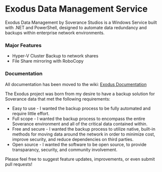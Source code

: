 # Exodus Data Management Service

Exodus Data Management by Soverance Studios is a Windows Service built with .NET and PowerShell, designed to automate data redundancy and backups within enterprise network environments.

### Major Features

* Hyper-V Cluster Backup to network shares
* File Share mirroring with RoboCopy

### Documentation

All documentation has been moved to the wiki:  [Exodus Documentation](https://github.com/Soverance/Exodus/wiki)

The Exodus project was born from my desire to have a backup solution for Soverance data that met the following requirements:

* Easy to use - I wanted the backup process to be fully automated and require little effort.
* Full scope - I wanted the backup process to encompass the entire Soverance environment and all of the critical data contained within.
* Free and secure - I wanted the backup process to utilize native, built-in methods for moving data around the network in order to minimize cost, improve security, and reduce dependencies on third parties.
* Open source - I wanted the software to be open source, to provide transparancy, security, and community involvement.

Please feel free to suggest feature updates, improvements, or even submit pull requests!
